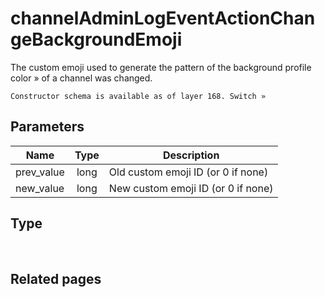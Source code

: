 # channelAdminLogEventActionChangeBackgroundEmoji
The custom emoji used to generate the pattern of the background profile color » of a channel was changed.

```
Constructor schema is available as of layer 168. Switch »
```

## Parameters
| Name | Type | Description |
| ---- | :----: | ----------- |
| prev_value | long | Old custom emoji ID (or 0 if none) |
| new_value | long | New custom emoji ID (or 0 if none) |


## Type
 

## Related pages
